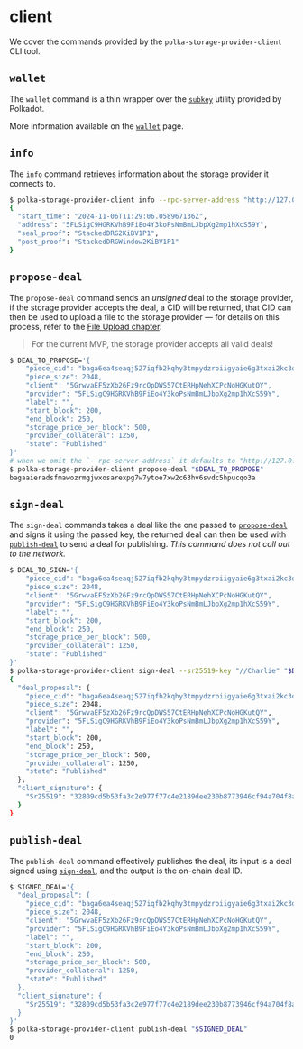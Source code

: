 # client

We cover the commands provided by the `polka-storage-provider-client` CLI tool.

## `wallet`

The `wallet` command is a thin wrapper over the [`subkey`](https://docs.substrate.io/reference/command-line-tools/subkey/) utility provided by Polkadot.

More information available on the [`wallet`](./wallet.md) page.

## `info`

The `info` command retrieves information about the storage provider it connects to.

```bash
$ polka-storage-provider-client info --rpc-server-address "http://127.0.0.1:8000"
{
  "start_time": "2024-11-06T11:29:06.058967136Z",
  "address": "5FLSigC9HGRKVhB9FiEo4Y3koPsNmBmLJbpXg2mp1hXcS59Y",
  "seal_proof": "StackedDRG2KiBV1P1",
  "post_proof": "StackedDRGWindow2KiBV1P1"
}
```

## `propose-deal`

The `propose-deal` command sends an *unsigned* deal to the storage provider,
if the storage provider accepts the deal, a CID will be returned,
that CID can then be used to upload a file to the storage provider —
for details on this process, refer to the [File Upload chapter](../../getting-started/demo-file-store.md).

> For the current MVP, the storage provider accepts all valid deals!

```bash
$ DEAL_TO_PROPOSE='{
    "piece_cid": "baga6ea4seaqj527iqfb2kqhy3tmpydzroiigyaie6g3txai2kc3ooyl7kgpeipi",
    "piece_size": 2048,
    "client": "5GrwvaEF5zXb26Fz9rcQpDWS57CtERHpNehXCPcNoHGKutQY",
    "provider": "5FLSigC9HGRKVhB9FiEo4Y3koPsNmBmLJbpXg2mp1hXcS59Y",
    "label": "",
    "start_block": 200,
    "end_block": 250,
    "storage_price_per_block": 500,
    "provider_collateral": 1250,
    "state": "Published"
}'
# when we omit the `--rpc-server-address` it defaults to "http://127.0.0.1:8000"
$ polka-storage-provider-client propose-deal "$DEAL_TO_PROPOSE"
bagaaieradsfmawozrmgjwxosarexpg7w7ytoe7xw2c63hv6svdc5hpucqo3a
```

## `sign-deal`

The `sign-deal` commands takes a deal like the one passed to [`propose-deal`](#propose-deal) and signs it using the passed key,
the returned deal can then be used with [`publish-deal`](#publish-deal) to send a deal for publishing.
*This command does not call out to the network.*

```bash
$ DEAL_TO_SIGN='{
    "piece_cid": "baga6ea4seaqj527iqfb2kqhy3tmpydzroiigyaie6g3txai2kc3ooyl7kgpeipi",
    "piece_size": 2048,
    "client": "5GrwvaEF5zXb26Fz9rcQpDWS57CtERHpNehXCPcNoHGKutQY",
    "provider": "5FLSigC9HGRKVhB9FiEo4Y3koPsNmBmLJbpXg2mp1hXcS59Y",
    "label": "",
    "start_block": 200,
    "end_block": 250,
    "storage_price_per_block": 500,
    "provider_collateral": 1250,
    "state": "Published"
}'
$ polka-storage-provider-client sign-deal --sr25519-key "//Charlie" "$DEAL_TO_SIGN"
{
  "deal_proposal": {
    "piece_cid": "baga6ea4seaqj527iqfb2kqhy3tmpydzroiigyaie6g3txai2kc3ooyl7kgpeipi",
    "piece_size": 2048,
    "client": "5GrwvaEF5zXb26Fz9rcQpDWS57CtERHpNehXCPcNoHGKutQY",
    "provider": "5FLSigC9HGRKVhB9FiEo4Y3koPsNmBmLJbpXg2mp1hXcS59Y",
    "label": "",
    "start_block": 200,
    "end_block": 250,
    "storage_price_per_block": 500,
    "provider_collateral": 1250,
    "state": "Published"
  },
  "client_signature": {
    "Sr25519": "32809cd5b53fa3c2e977f77c4e2189dee230b8773946cf94a704f8af19c578289c11ad256b56146195cfc5d7bb8f670003e4575e133f799f19696495046ed58f"
  }
}
```

## `publish-deal`

The `publish-deal` command effectively publishes the deal, its input is a deal signed using [`sign-deal`](#sign-deal),
and the output is the on-chain deal ID.

```bash
$ SIGNED_DEAL='{
  "deal_proposal": {
    "piece_cid": "baga6ea4seaqj527iqfb2kqhy3tmpydzroiigyaie6g3txai2kc3ooyl7kgpeipi",
    "piece_size": 2048,
    "client": "5GrwvaEF5zXb26Fz9rcQpDWS57CtERHpNehXCPcNoHGKutQY",
    "provider": "5FLSigC9HGRKVhB9FiEo4Y3koPsNmBmLJbpXg2mp1hXcS59Y",
    "label": "",
    "start_block": 200,
    "end_block": 250,
    "storage_price_per_block": 500,
    "provider_collateral": 1250,
    "state": "Published"
  },
  "client_signature": {
    "Sr25519": "32809cd5b53fa3c2e977f77c4e2189dee230b8773946cf94a704f8af19c578289c11ad256b56146195cfc5d7bb8f670003e4575e133f799f19696495046ed58f"
  }
}'
$ polka-storage-provider-client publish-deal "$SIGNED_DEAL"
0
```
